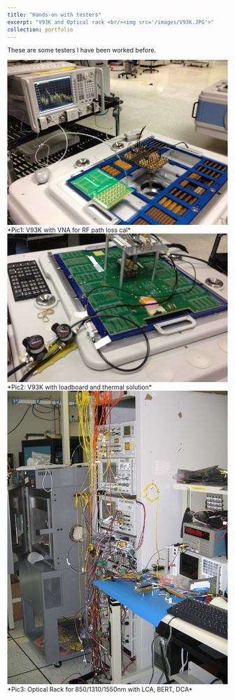 ```yaml
---
title: "Hands-on with testers"
excerpt: "V93K and Optical rack <br/><img src='/images/V93K.JPG'>"
collection: portfolio
---
```


These are some testers I have been worked before.

<a href="/images/V93K.JPG">
    <img 
        src="/images/V93K.JPG" 
    >
</a>
*Pic1: V93K with VNA for RF path loss cal*

<a href="/images/J20x15x280mil_pcb.jpg">
    <img 
        src="/images/20x15x280mil_pcb.jpg" 
    >
</a>
*Pic2: V93K with loadboard and thermal solution*

<a href="/images/optical_2011.JPG">
    <img 
        src="/images/optical_2011.JPG" 
    >
</a>
*Pic3: Optical Rack for 850/1310/1550nm with LCA, BERT, DCA*

